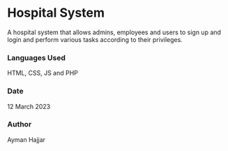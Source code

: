 # Hospital System
A hospital system that allows admins, employees and users to sign up and login and perform various tasks according to their privileges.

### Languages Used
HTML, CSS, JS and PHP

### Date
12 March 2023

### Author
Ayman Hajjar